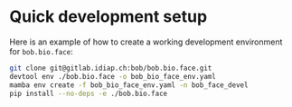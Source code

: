 # Quick development setup

Here is an example of how to create a working development environment for
`bob.bio.face`:

``` sh
git clone git@gitlab.idiap.ch:bob/bob.bio.face.git
devtool env ./bob.bio.face -o bob_bio_face_env.yaml
mamba env create -f bob_bio_face_env.yaml -n bob_face_devel
pip install --no-deps -e ./bob.bio.face
```
